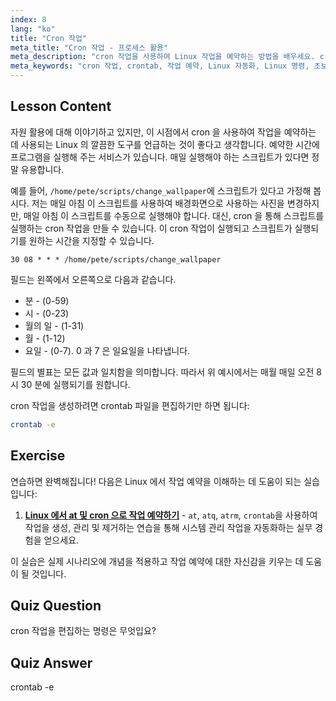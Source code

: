 ```yaml
---
index: 8
lang: "ko"
title: "Cron 작업"
meta_title: "Cron 작업 - 프로세스 활용"
meta_description: "cron 작업을 사용하여 Linux 작업을 예약하는 방법을 배우세요. crontab 구문을 이해하고 일상적인 작업을 위한 스크립트를 자동화하세요. 이 초보자 친화적인 가이드로 시작하세요!"
meta_keywords: "cron 작업, crontab, 작업 예약, Linux 자동화, Linux 명령, 초보자 Linux, Linux 튜토리얼, crontab -e"
---
```


## Lesson Content

자원 활용에 대해 이야기하고 있지만, 이 시점에서 cron 을 사용하여 작업을 예약하는 데 사용되는 Linux 의 깔끔한 도구를 언급하는 것이 좋다고 생각합니다. 예약한 시간에 프로그램을 실행해 주는 서비스가 있습니다. 매일 실행해야 하는 스크립트가 있다면 정말 유용합니다.

예를 들어, `/home/pete/scripts/change_wallpaper`에 스크립트가 있다고 가정해 봅시다. 저는 매일 아침 이 스크립트를 사용하여 배경화면으로 사용하는 사진을 변경하지만, 매일 아침 이 스크립트를 수동으로 실행해야 합니다. 대신, cron 을 통해 스크립트를 실행하는 cron 작업을 만들 수 있습니다. 이 cron 작업이 실행되고 스크립트가 실행되기를 원하는 시간을 지정할 수 있습니다.

```plaintext
30 08 * * * /home/pete/scripts/change_wallpaper
```

필드는 왼쪽에서 오른쪽으로 다음과 같습니다.

- 분 - (0-59)
- 시 - (0-23)
- 월의 일 - (1-31)
- 월 - (1-12)
- 요일 - (0-7). 0 과 7 은 일요일을 나타냅니다.

필드의 별표는 모든 값과 일치함을 의미합니다. 따라서 위 예시에서는 매월 매일 오전 8 시 30 분에 실행되기를 원합니다.

cron 작업을 생성하려면 crontab 파일을 편집하기만 하면 됩니다:

```bash
crontab -e
```

## Exercise

연습하면 완벽해집니다! 다음은 Linux 에서 작업 예약을 이해하는 데 도움이 되는 실습입니다:

1. **[Linux 에서 at 및 cron 으로 작업 예약하기](https://labex.io/ko/labs/comptia-schedule-tasks-with-at-and-cron-in-linux-590870)** - `at`, `atq`, `atrm`, `crontab`을 사용하여 작업을 생성, 관리 및 제거하는 연습을 통해 시스템 관리 작업을 자동화하는 실무 경험을 얻으세요.

이 실습은 실제 시나리오에 개념을 적용하고 작업 예약에 대한 자신감을 키우는 데 도움이 될 것입니다.

## Quiz Question

cron 작업을 편집하는 명령은 무엇입요?

## Quiz Answer

crontab -e

